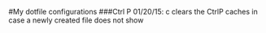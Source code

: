 #My dotfile configurations
###Ctrl P
01/20/15: <Leader>c clears the CtrlP caches in case a newly created file does not show
